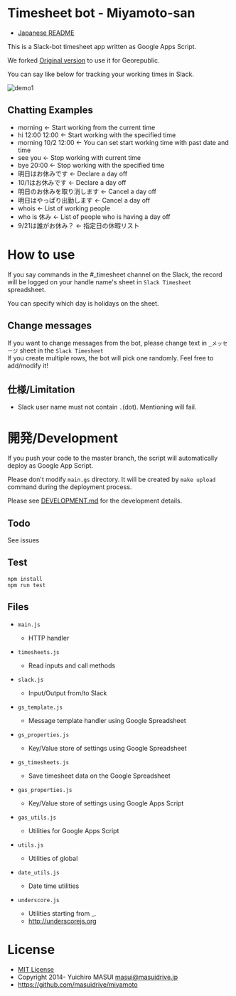 # Timesheet bot - Miyamoto-san

- [Japanese README](README.md)

This is a Slack-bot timesheet app written as Google Apps Script.

We forked [Original version](https://github.com/masuidrive/miyamoto) to use it for Georepublic.

You can say like below for tracking your working times in Slack.

![demo1](https://raw.githubusercontent.com/masuidrive/miyamoto/master/docs/images/demo1.png)


## Chatting Examples

- morning ← Start working from the current time
- hi 12:00 12:00 ← Start working with the specified time
- morning 10/2 12:00 ← You can set start working time with past date and time
- see you ← Stop working with current time
- bye 20:00 ← Stop working with the specified time 
- 明日はお休みです ← Declare a day off
- 10/1はお休みです ← Declare a day off
- 明日のお休みを取り消します ← Cancel a day off
- 明日はやっぱり出勤します ← Cancel a day off
- whois ← List of working people
- who is 休み ← List of people who is having a day off
- 9/21は誰がお休み？ ← 指定日の休暇リスト

# How to use

If you say commands in the #_timesheet channel on the Slack, the record will be logged on your handle name's sheet in `Slack Timesheet` spreadsheet.

You can specify which day is holidays on the sheet.

## Change messages

If you want to change messages from the bot, please change text in `_メッセージ` sheet in the `Slack Timesheet`  
If you create multiple rows, the bot will pick one randomly.
Feel free to add/modify it!

## 仕様/Limitation

- Slack user name must not contain `.`(dot). Mentioning will fail.

# 開発/Development

If you push your code to the master branch, the script will automatically deploy as Google App Script.

Please don't modify `main.gs` directory. It will be created by `make upload` command during the deployment process.

Please see [DEVELOPMENT.md](DEVELOPMENT.md) for the development details.

## Todo

See issues

## Test

```
npm install
npm run test
```

## Files

- `main.js`
  - HTTP handler

- `timesheets.js`
  - Read inputs and call methods

- `slack.js`
  - Input/Output from/to Slack

- `gs_template.js`
  - Message template handler using Google Spreadsheet

- `gs_properties.js`
  - Key/Value store of settings using Google Spreadsheet

- `gs_timesheets.js`
  - Save timesheet data on the Google Spreadsheet

- `gas_properties.js`
  - Key/Value store of settings using Google Apps Script

- `gas_utils.js`
  - Utilities for Google Apps Script

- `utils.js`
  - Utilities of global

- `date_utils.js`
  - Date time utilities

- `underscore.js`
  - Utilities starting from _.
  - http://underscorejs.org


# License

- [MIT License](http://opensource.org/licenses/MIT)
- Copyright 2014- Yuichiro MASUI <masui@masuidrive.jp>
- https://github.com/masuidrive/miyamoto
